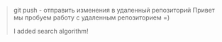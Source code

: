 > git push - отправить изменения в удаленный репозиторий 
Привет мы пробуем работу с удаленным репозиторием =)
> 
> I added search algorithm!
